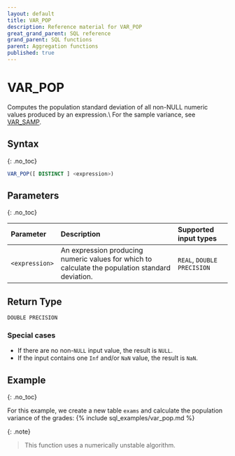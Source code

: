 ```yaml
---
layout: default
title: VAR_POP
description: Reference material for VAR_POP
great_grand_parent: SQL reference
grand_parent: SQL functions
parent: Aggregation functions
published: true
---
```


# VAR\_POP

Computes the population standard deviation of all non-NULL numeric values produced by an expression.\\
For the sample variance, see [VAR_SAMP](variance-samp.md).


## Syntax
{: .no_toc}

```sql
VAR_POP([ DISTINCT ] <expression>)
```
## Parameters 
{: .no_toc}

| Parameter | Description               | Supported input types |
| :--------- | :----------------------------------- | :--------|
| `<expression>`  | An expression producing numeric values for which to calculate the population standard deviation. | `REAL`, `DOUBLE PRECISION` <!-- Any numeric type-->|

## Return Type
`DOUBLE PRECISION` <!--for `REAL` and `DOUBLE PRECISION` input types.-->
<!-- `NUMERIC` for serial and `NUMERIC` input types (not yet supported)-->

### Special cases
- If there are no non-`NULL` input value, the result is `NULL`.
- If the input contains one `Inf` and/or `NaN` value, the result is `NaN`.

## Example
{: .no_toc}

For this example, we create a new table `exams` and calculate the population variance of the grades:
{% include sql_examples/var_pop.md %}

{: .note}
> This function uses a numerically unstable algorithm.

